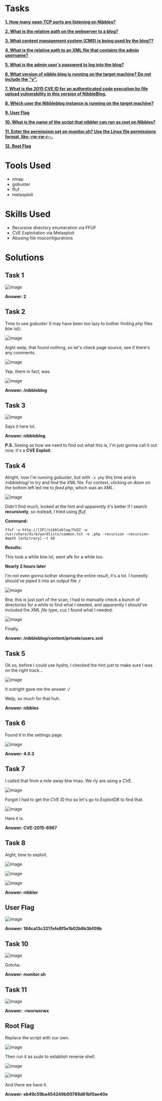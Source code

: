 # Tasks

[**1. How many open TCP ports are listening on Nibbles?**](#task-1)

[**2. What is the relative path on the webserver to a blog?**](#task-2)

[**3. What content management system (CMS) is being used by the blog??**](#task-3)

[**4. What is the relative path to an XML file that contains the admin username?**](#task-4)

[**5. What is the admin user's password to log into the blog?**](#task-5)

[**6. What version of nibble blog is running on the target machine? Do not include the "v".**](#task-6)

[**7. What is the 2015 CVE ID for an authenticated code execution by file upload vulnerability in this version of NibbleBlog.**](#task-7)

[**8. Which user the Nibbleblog instance is running on the target machine?**](#task-8)

[**9. User Flag**](#user-flag)

[**10. What is the name of the script that nibbler can run as root on Nibbles?**](#task-10)

[**11. Enter the permission set on monitor.sh? Use the Linux file permissions format, like -rw-rw-r--.**](#task-11)

[**12. Root Flag**](#root-flag)

# Tools Used

- nmap
- gobuster
- ffuf
- metasploit

# Skills Used

- Recursive directory enumeration via FFUF
- CVE Exploitation via Metasploit
- Abusing file misconfigurations

# Solutions

## Task 1

![image](https://github.com/user-attachments/assets/d728554f-a366-4d35-a655-6190f117f10a)

**Answer: 2**

## Task 2

Time to use _gobuster_ (I may have been too lazy to bother finding _php_ files btw lol):

![image](https://github.com/user-attachments/assets/9d1180c9-d194-4ef3-9bd5-4f5620fac882)

Aight welp, that found nothing, so let's check page source, see if there's any comments.

![image](https://github.com/user-attachments/assets/d939a851-721a-49ed-9c4c-9741babdb64e)

Yep, there in fact, was.

![image](https://github.com/user-attachments/assets/180b3f35-4d59-41ad-8c33-799925243bc7)

**Answer: /nibbleblog**

## Task 3

![image](https://github.com/user-attachments/assets/79c5688a-9547-4cf1-af17-dbd396efc6b5)

Says it here lol.

**Answer: nibbleblog**

**P.S.** Seeing as how we need to find out what this is, I'm just gonna call it out now, it's a **CVE Exploit**.

## Task 4

Alright, now I'm running _gobuster_, but with ```-x php``` this time and in _/nibbleblog/_ to try and find the _XML_ file. For context, clicking on _Atom_ on the bottom left led me to _feed.php_, which was an _XML_.

![image](https://github.com/user-attachments/assets/33adb61e-f18f-458c-8d3b-2185e2e1c174)

Didn't find much, looked at the hint and apparently it's better if I search **recursively**, so instead, I tried using _ffuf_.

**Command:**

```
ffuf -u http://[IP]/nibbleblog/FUZZ -w /usr/share/dirb/wordlists/common.txt -e .php -recursion -recursion-depth [arbitrary] -t 50
```

**Results:**

This took a while btw lol, went afk for a while too.

**Nearly 2 hours later**

I'm not even gonna bother showing the entire result, it's a lot. I honestly should've piped it into an output file :/

![image](https://github.com/user-attachments/assets/4cb163bc-21d7-41a8-b885-a8da3c261193)

Btw, this is just part of the scan, I had to manually check a bunch of directories for a while to find what I needed, and apparently I should've included the _XML file type_, cuz I found what I needed:

![image](https://github.com/user-attachments/assets/f26aaf78-35d8-4b11-b49c-7f4628630138)

Finally.

**Answer: /nibbleblog/content/private/users.xml**

## Task 5

Ok so, before I could use _hydra_, I checked the hint just to make sure I was on the right track...

![image](https://github.com/user-attachments/assets/0f060665-bfa9-4571-af15-fad67f2befb6)

It outright gave me the answer :/

Welp, so much for that huh.

**Answer: nibbles**

## Task 6

Found it in the settings page.

![image](https://github.com/user-attachments/assets/c95c47fc-0d90-42c9-8ca4-2c05f123576a)

**Answer: 4.0.3**

## Task 7

I called that from a mile away btw lmao. We rly are using a _CVE_.

![image](https://github.com/user-attachments/assets/a7aa708a-dc14-4282-a627-c90c25e4203d)

Forgot I had to get the _CVE ID_ tho so let's go to _ExploitDB_ to find that.

![image](https://github.com/user-attachments/assets/e0e39bd0-5fd5-442d-ab55-d9f32e026aa6)

Here it is.

**Answer: CVE-2015-6967**

## Task 8

Aight, time to exploit.

![image](https://github.com/user-attachments/assets/b88d5116-d881-48a5-b7d9-cfbd3d95fedd)

![image](https://github.com/user-attachments/assets/d20c65a2-ef3a-4f4b-a849-ae529d44a287)

![image](https://github.com/user-attachments/assets/9ac77272-f541-4c0c-8779-42e718e1f4e1)

**Answer: nibbler**

## User Flag

![image](https://github.com/user-attachments/assets/87c97d6e-9588-4f8c-8cc2-61d4ebc2a254)

**Answer: 184ca13c3217efe8f5e1b02b9b3bf09b**

## Task 10

![image](https://github.com/user-attachments/assets/972f770c-7bda-40e2-8c82-9c8d32ee901c)

Gotcha.

**Answer: monitor.sh**

## Task 11

![image](https://github.com/user-attachments/assets/edc91a5f-e5e7-4d55-bca0-505202e50e5e)

**Answer: -rwxrwxrwx**

## Root Flag

Replace the script with our own.

![image](https://github.com/user-attachments/assets/7f495798-47f1-4e5b-8836-ac2e3af92c41)

Then run it as _sudo_ to establish reverse shell.

![image](https://github.com/user-attachments/assets/b7fc838d-ba0c-4554-83bc-da3deb882cc9)

![image](https://github.com/user-attachments/assets/6ef4d600-c953-499d-b400-6128353c40d3)

And there we have it.

**Answer: eb49c59ba454249b00789d61bf0ae40e**
